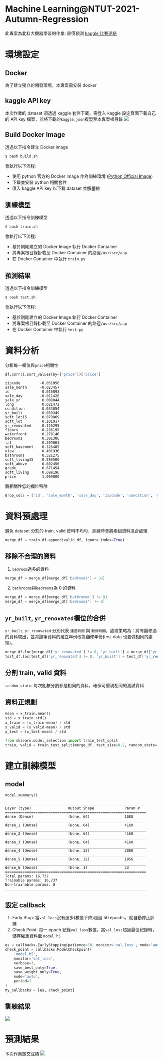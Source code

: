 # Machine Learning@NTUT-2021-Autumn-Regression

此專案為北科大機器學習的作業: 房價預測 [kaggle 比賽連結](https://www.kaggle.com/c/machine-learningntut-2021-autumn-regression)

# 環境設定

## Docker

為了建立獨立的開發環境，本專案需安裝 docker

## kaggle API key

本次作業的 dataset 須透過 kaggle 套件下載，需登入 kaggle 設定頁面下載自己的 API key 檔案，並將下載的`kaggle.json`複製至本專案根目錄
![](images/kaggle_api_key.png)

## Build Docker Image

透過以下指令建立 Docker image

```shell
$ bash build.sh
```

會執行以下流程:

- 使用 python 官方的 Docker Image 作為訓練環境 ([Python Official Image](https://hub.docker.com/_/python))
- 下載並安裝 python 相關套件
- 匯入 kaggle API key 以下載 dataset 並解壓縮

## 訓練模型

透過以下指令訓練模型

```shell
$ bash train.sh
```

會執行以下流程:

- 基於剛剛建立的 Docker Image 執行 Docker Container
- 將專案根目錄掛載至 Docker Container 的路徑`/usr/src/app`
- 在 Docker Container 中執行 `train.py`

## 預測結果

透過以下指令訓練模型

```shell
$ bash test.sh
```

會執行以下流程:

- 基於剛剛建立的 Docker Image 執行 Docker Container
- 將專案根目錄掛載至 Docker Container 的路徑`/usr/src/app`
- 在 Docker Container 中執行 `test.py`

# 資料分析

分析每一欄位與`price`相關性

```python
df.corr().sort_values(by=['price'])['price']
```

```
zipcode         -0.051056
sale_month      -0.023457
id              -0.016893
sale_day        -0.011428
sale_yr          0.008044
long             0.021472
condition        0.033654
yr_built         0.059349
sqft_lot15       0.079869
sqft_lot         0.101017
yr_renovated     0.126295
floors           0.236195
waterfront       0.270146
bedrooms         0.301306
lat              0.309061
sqft_basement    0.326485
view             0.401936
bathrooms        0.521275
sqft_living15    0.586500
sqft_above       0.602456
grade            0.671454
sqft_living      0.699196
price            1.000000
```

將相關性低的欄位移除

```python
drop_cols = ['id', 'sale_month', 'sale_day', 'zipcode', 'condition', 'yr_renovated']
```

# 資料預處理

避免 dataset 分割的 train, valid 資料不均勻，訓練時會將兩組資料混合處理

```python
merge_df = train_df.append(valid_df, ignore_index=True)
```

## 移除不合理的資料

1. `bedroom`過多的資料

```python
merge_df = merge_df[merge_df['bedrooms'] < 30]
```

2. `bathrooms`與`bedrooms`為 0 的資料

```python
merge_df = merge_df[merge_df['bathrooms'] != 0]
merge_df = merge_df[merge_df['bedrooms'] != 0]
```

## `yr_built`, `yr_renovated`欄位的合併

`yr_built`, `yr_renovated` 分別代表 `建造時間` 與 `翻修時間`，處理策略為：將有翻修過的資料取出，並將該筆資料的建立年份改為翻修年份(test data 也要做相同的處理)。

```python
merge_df.loc[merge_df['yr_renovated'] != 0, 'yr_built'] = merge_df['yr_renovated']
test_df.loc[test_df['yr_renovated'] != 0, 'yr_built'] = test_df['yr_renovated']
```

## 分割 train, valid 資料

`random_state`: 每次亂數分割都是相同的資料，確保可重現相同的測試資料

## 資料正規劃

```python
mean = x_train.mean()
std = x_train.std()
x_train = (x_train-mean) / std
x_valid = (x_valid-mean) / std
x_test = (x_test-mean) / std
```

```python
from sklearn.model_selection import train_test_split
train, valid = train_test_split(merge_df, test_size=0.2, random_state=103)
```

# 建立訓練模型

## model

```python
model.summary()
```

```
_________________________________________________________________
Layer (type)                 Output Shape              Param #
=================================================================
dense (Dense)                (None, 64)                1088
_________________________________________________________________
dense_1 (Dense)              (None, 64)                4160
_________________________________________________________________
dense_2 (Dense)              (None, 64)                4160
_________________________________________________________________
dense_3 (Dense)              (None, 64)                4160
_________________________________________________________________
dense_4 (Dense)              (None, 32)                2080
_________________________________________________________________
dense_5 (Dense)              (None, 32)                1056
_________________________________________________________________
dense_6 (Dense)              (None, 1)                 33
=================================================================
Total params: 16,737
Trainable params: 16,737
Non-trainable params: 0
_________________________________________________________________
```

## 設定 callback

1. Early Stop: 當`val_loss`沒有進步(數值下降)超過 50 epochs，就自動停止訓練
2. Check Point: 每一 epoch 紀錄`val_loss`數值，當`val_loss`超過最佳紀錄時，儲存權重資料至 `model.h5`

```python
es = callbacks.EarlyStopping(patience=50, monitor='val_loss', mode='auto')
check_point = callbacks.ModelCheckpoint(
    'model.h5',
    monitor='val_loss',
    verbose=3,
    save_best_only=True,
    save_weight_only=True,
    mode='auto',
    period=1
)
my_callbacks = [es, check_point]
```

## 訓練結果

![](images/train_history.png)

# 預測結果

本次作業繳交成績
![](/images/kaggle_submit.png)
